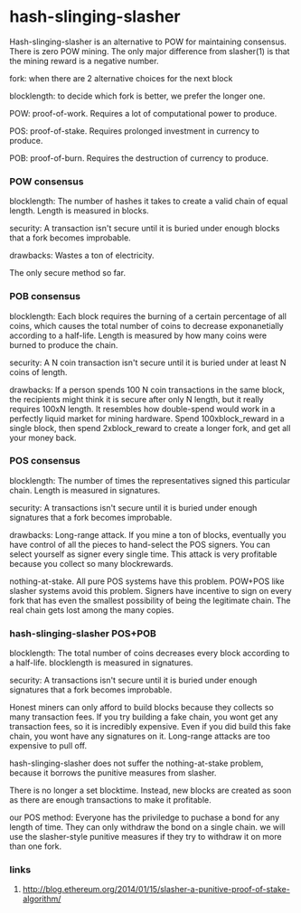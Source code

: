 hash-slinging-slasher
=====================

Hash-slinging-slasher is an alternative to POW for maintaining consensus. There is zero POW mining. The only major difference from slasher(1) is that the mining reward is a negative number.

fork: when there are 2 alternative choices for the next block

blocklength: to decide which fork is better, we prefer the longer one.

POW: proof-of-work. Requires a lot of computational power to produce.

POS: proof-of-stake. Requires prolonged investment in currency to produce.

POB: proof-of-burn. Requires the destruction of currency to produce. 

### POW consensus

blocklength: The number of hashes it takes to create a valid chain of equal length. Length is measured in blocks.

security: A transaction isn't secure until it is buried under enough blocks that a fork becomes improbable.

drawbacks: Wastes a ton of electricity.

The only secure method so far.

### POB consensus

blocklength: Each block requires the burning of a certain percentage of all coins, which causes the total number of coins to decrease exponanetially according to a half-life. Length is measured by how many coins were burned to produce the chain.

security: A N coin transaction isn't secure until it is buried under at least N coins of length.

drawbacks: If a person spends 100 N coin transactions in the same block, the recipients might think it is secure after only N length, but it really requires 100xN length. It resembles how double-spend would work in a perfectly liquid market for mining hardware. Spend 100xblock_reward in a single block, then spend 2xblock_reward to create a longer fork, and get all your money back.

### POS consensus

blocklength: The number of times the representatives signed this particular chain. Length is measured in signatures.

security: A transactions isn't secure until it is buried under enough signatures that a fork becomes improbable.

drawbacks: Long-range attack. If you mine a ton of blocks, eventually you have control of all the pieces to hand-select the POS signers. You can select yourself as signer every single time. This attack is very profitable because you collect so many blockrewards.

nothing-at-stake. All pure POS systems have this problem. POW+POS like slasher systems avoid this problem. Signers have incentive to sign on every fork that has even the smallest possibility of being the legitimate chain. The real chain gets lost among the many copies.

### hash-slinging-slasher POS+POB

blocklength: The total number of coins decreases every block according to a half-life. blocklength is measured in signatures.

security: A transactions isn't secure until it is buried under enough signatures that a fork becomes improbable.

Honest miners can only afford to build blocks because they collects so many transaction fees. If you try building a fake chain, you wont get any transaction fees, so it is incredibly expensive. Even if you did build this fake chain, you wont have any signatures on it. Long-range attacks are too expensive to pull off.

hash-slinging-slasher does not suffer the nothing-at-stake problem, because it borrows the punitive measures from slasher.

There is no longer a set blocktime. Instead, new blocks are created as soon as there are enough transactions to make it profitable.

our POS method: Everyone has the priviledge to puchase a bond for any length of time. They can only withdraw the bond on a single chain. we will use the slasher-style punitive measures if they try to withdraw it on more than one fork.

### links

1) http://blog.ethereum.org/2014/01/15/slasher-a-punitive-proof-of-stake-algorithm/